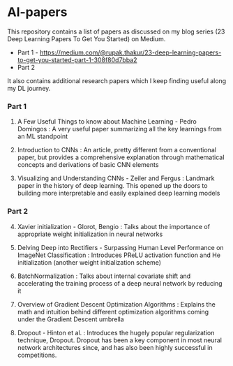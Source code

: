 # AI-papers

This repository contains a list of papers as discussed on my blog series (23 Deep Learning Papers To Get You Started) on Medium.

- Part 1 - https://medium.com/@rupak.thakur/23-deep-learning-papers-to-get-you-started-part-1-308f80d7bba2
- Part 2

It also contains additional research papers which I keep finding useful along my DL journey.

### Part 1 

1. A Few Useful Things to know about Machine Learning - Pedro Domingos : A very useful paper summarizing all the key learnings from an ML standpoint

2. Introduction to CNNs : An article, pretty different from a conventional paper, but provides a comprehensive explanation through mathematical concepts and derivations of basic CNN elements

3. Visualizing and Understanding CNNs - Zeiler and Fergus : Landmark paper in the history of deep learning. This opened up the doors to building more interpretable and easily explained deep learning models


### Part 2

4. Xavier initialization - Glorot, Bengio : Talks about the importance of appropriate weight initialization in neural networks

5. Delving Deep into Rectifiers - Surpassing Human Level Performance on ImageNet Classification : Introduces PReLU activation function and He initialization (another weight initialization scheme)

6. BatchNormalization : Talks about internal covariate shift and accelerating the training process of a deep neural network by reducing it

7. Overview of Gradient Descent Optimization Algorithms : Explains the math and intuition behind different optimization algorithms coming under the Gradient Descent umbrella

8. Dropout - Hinton et al. : Introduces the hugely popular regularization technique, Dropout. Dropout has been a key component in most neural network architectures since, and has also been highly successful in competitions.

